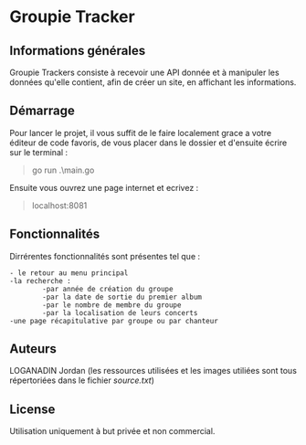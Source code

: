 # Groupie Tracker

## Informations générales

Groupie Trackers consiste à recevoir une API donnée et à manipuler les données qu'elle contient, afin de créer un site, en affichant les informations.

## Démarrage

Pour lancer le projet, il vous suffit de le faire localement grace a votre éditeur de code favoris, de vous placer dans le dossier et d'ensuite écrire sur le terminal :
> go run .\main.go

Ensuite vous ouvrez une page internet et ecrivez :
> localhost:8081

## Fonctionnalités

Dirrérentes fonctionnalités sont présentes tel que :

    - le retour au menu principal
    -la recherche :
            -par année de création du groupe
            -par la date de sortie du premier album
            -par le nombre de membre du groupe
            -par la localisation de leurs concerts
    -une page récapitulative par groupe ou par chanteur
 
## Auteurs

LOGANADIN Jordan
(les ressources utilisées et les images utiliées sont tous répertoriées dans le fichier *source.txt*)

## License

Utilisation uniquement à but privée et non commercial.

